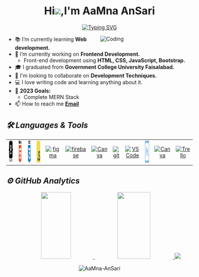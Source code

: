 <h1 align="center">Hi<img src="https://github.com/TheDudeThatCode/TheDudeThatCode/blob/master/Assets/Hi.gif" width="29px">,I'm AaMna AnSari</h1>

<p align='center'> <a href="https://git.io/typing-svg"><img src="https://readme-typing-svg.herokuapp.com?font=Segoe+UI&weight=400&pause=1000&color=000000&width=450&height=40&lines=I'm+Student,+Teacher,+QA_Tester+and+Developer+%F0%9F%98%89" alt="Typing SVG" /></a> </p>

<img align="right" alt="Coding" width="250" src="https://media.tenor.com/rePDfDWO3XoAAAAd/hacking.gif">


- 📚 I’m currently learning **Web development.**
- 🔭 I’m currently working on **Frontend Development.**
  - Front-end development using **HTML, CSS, JavaScript, Bootstrap.**
- 🎓 I graduated from **Government College University Faisalabad.**
- 👯 I'm looking to collaborate on **Development Techniques.**
- 💻 I love writing code and learning anything about it.
- 🥅 **2023 Goals:**
     -  Complete MERN Stack
- 📫 How to reach me **<a href="mailto:aamnansari29@gmail.com">Email</a>**


<h2><i>🛠️ Languages & Tools</i></h2>

<table width="100"align='center' >
     <tr>
          <td align='center'>
             <a href="https://getbootstrap.com" target="_blank" rel="noreferrer"> <img src="https://raw.githubusercontent.com/devicons/devicon/master/icons/bootstrap/bootstrap-plain-wordmark.svg" alt="bootstrap" width="80" height="60"/> </a>
         </td>
          <td align='center'>
              <a href="https://www.w3.org/html/" target="_blank" rel="noreferrer"> <img src="https://raw.githubusercontent.com/devicons/devicon/master/icons/html5/html5-original-wordmark.svg" alt="html5" width="80" height="60"/> </a> 
          </td>
          <td align='center'>
               <a href="https://www.w3schools.com/css/" target="_blank" rel="noreferrer"> <img src="https://raw.githubusercontent.com/devicons/devicon/master/icons/css3/css3-original-wordmark.svg" alt="css3" width="80" height="60"/> </a> 
         </td>
          <td align='center'>
             <a href="https://developer.mozilla.org/en-US/docs/Web/JavaScript" target="_blank" rel="noreferrer"> <img src="https://raw.githubusercontent.com/devicons/devicon/master/icons/javascript/javascript-original.svg" alt="javascript" width="80" height="60"/> </a> 
         </td>
         <td align='center'>
              <a href="https://www.figma.com/" target="_blank" rel="noreferrer"> <img src="https://www.vectorlogo.zone/logos/figma/figma-icon.svg" alt="figma" width="80" height="60"/> </a>
         </td>
             <td align='center'>
              <a href="https://firebase.google.com/" target="_blank" rel="noreferrer"> <img src="https://www.vectorlogo.zone/logos/firebase/firebase-icon.svg" alt="firebase" width="80" height="60"/> </a> 
         </td>
          <td align='center'>
              <a href="https://www.netlify.com/?attr=homepage-modal" target="_blank" rel="noreferrer"> <img src="https://www.vectorlogo.zone/logos/netlify/netlify-icon.svg" alt="Canva" width="80" height="60"/> </a> 
         </td>
         <td align='center'>
              <a href="https://git-scm.com/" target="_blank" rel="noreferrer"> <img src="https://www.vectorlogo.zone/logos/git-scm/git-scm-icon.svg" alt="git" width="80" height="60"/> </a>
         </td>
         <td align='center'>
               <a href="https://insiders.vscode.dev/" target="_blank" rel="noreferrer"> <img src="https://www.vectorlogo.zone/logos/visualstudio_code/visualstudio_code-icon.svg" alt="VS Code" width="80" height="60"/> </a> 
         </td>
         <td align='center'>
              <a href="https://www.photoshop.com/en" target="_blank" rel="noreferrer"> <img src="https://raw.githubusercontent.com/devicons/devicon/master/icons/photoshop/photoshop-line.svg" alt="photoshop" width="80" height="60"/> </a> 
         </td>
           <td align='center'>
              <a href="https://www.canva.com/" target="_blank" rel="noreferrer"> <img src="https://www.vectorlogo.zone/logos/canva/canva-icon.svg" alt="Canva" width="80" height="60"/> </a> 
         </td>
          <td align='center'>
              <a href="https://trello.com/" target="_blank" rel="noreferrer"> <img src="https://www.vectorlogo.zone/logos/trello/trello-official.svg" alt="Trello" width="80" height="60"/> </a> 
          </td>
         </tr>
</table>

<h2><i>⚙️ GitHub Analytics</i></h2>

<p align="center">
    <a href="https://github.com/AaMna-AnSari">
          <img height="180em" width="40%" src="https://github-readme-stats-git-masterrstaa-rickstaa.vercel.app/api?username=AaMna-AnSari&show_icons=true&theme=dracula&include_all_commits=true&count_private=true"/>
          <img height="180em" width="42%" src="https://github-readme-stats-eight-theta.vercel.app/api/top-langs/?username=AaMna-AnSari&layout=compact&langs_count=8&theme=dracula"/>
     </a>
  <img width="60%"  src="https://github-readme-streak-stats.herokuapp.com/?user=AaMna-AnSari&show_icons=true&locale=en&layout=demo&theme=dracula&hide_border=true" />
</p>

<p align="center"> <img src="https://komarev.com/ghpvc/?username=AaMna-AnSari&label=Profile%20views&color=FF6E96&style=flat" alt="AaMna-AnSari" /> </p>
 

